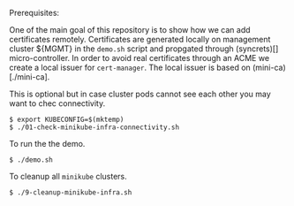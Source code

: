 
Prerequisites:

One of the main goal of this repository is to show how we can add certificates remotely. Certificates are generated locally on management cluster ${MGMT} in the `demo.sh` script and propgated through (syncrets)[] micro-controller. In order to avoid real certificates through an ACME we create a local issuer for `cert-manager`. The local issuer is based on (mini-ca)[./mini-ca].



This is optional but in case cluster pods cannot see each other you may want to chec connectivity.
```shell
$ export KUBECONFIG=$(mktemp)
$ ./01-check-minikube-infra-connectivity.sh
```

To run the the demo.

```shell
$ ./demo.sh
```


To cleanup all `minikube` clusters.

```shell
$ ./9-cleanup-minikube-infra.sh
```
